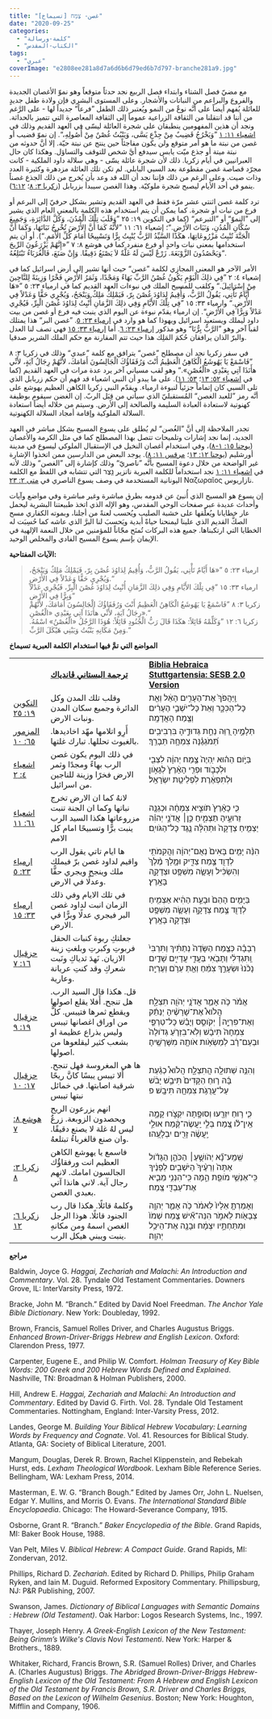 ```yaml
---
title: "غصن- צֶמַח [تسيماخ]"
date: "2020-09-25"
categories: 
  - "كلمة-ورسالة"
  - "الكتاب-المقدس"
tags: 
  - "عبري"
coverImage: "e2808ee281a8d7a6d6b6d79ed6b7d797-branche281a9.jpg"
---
```


مع مضيّ فصل الشتاء وابتداء فصل الربيع نجد حدثاً متوقعاً وهو نموّ الأغصان الجديدة والفروع والبراعم من النباتات والأشجار. وعلى المستوى البشري فإن ولادة طفل جديدٍ للعائلة يُفهم أيضاً على أنَّه نوعٌ من النمو ويُعتبر ذلك الطفل ”فرعاً“ جديداً لها - على الرَّغم من أننا قد انتقلنا من الثقافة الزراعية عموماً إلى الثقافة المعاصرة التي تتميز بالحداثة. ونجد أن هذين المفهومين ينطبقان على شجرة العائلة ليسّى في العهد القديم وذلك في [اشعياء ١١: ١](https://biblia.com/books/ar-vandyke/is11.1) ”وَيَخْرُجُ قَضِيبٌ مِنْ جِذْعِ يَسَّى، وَيَنْبُتُ غُصْنٌ مِنْ أُصُولِهِ،“. إن نموّ قضيب أو غصن من نبتة ما هو أمر متوقع ولن يكون مفاجئاً حين ينتج عن نبتة حيّة. إلا أنَّ حدوثه من نبتة ميتة أو جذع ميّت يابس سيدفع أيَّ شخص للتوقف والتساؤل. وهكذا كان حال العبرانيين في أيام زكريا. ذلك لأن شجرة عائلة يسّى - وهي سلالة داود الملكية - كانت مجرّد قصاصة غصن مقطوعة بعد السبي البابلي. لم تكن تلك العائلة مزدهرة وكثيرة العدد وذات صيت. وعلى الرغم من ذلك فإننا نجد أن الله قد وعد بأن يُخرج من ذلك الجذع غصناً ينمو في أحد الأيام ليصبح شجرة ملوكيّة. وهذا الغصن سيبدأ بزربابل ([زكريا ٣: ٨](https://biblia.com/books/ar-vandyke/zech3.8)؛ [٦:١٢](https://biblia.com/books/ar-vandyke/zech12.6)).

ترد كلمة غصن اثنتي عشر مرّة فقط في العهد القديم وتشير بشكل حرفيّ إلى البرعم أو فرع من نبات أو شجرة. كما يمكن أن يتم استخدام هذه الكلمة بالمعنى العام الذي يشير إلى ”النموّ“ أو ”التبرعم“ (كما في التكوين ١٩: ٢٥ ”وَقَلَبَ تِلْكَ الْمُدُنَ، وَكُلَّ الدَّائِرَةِ، وَجَمِيعَ سُكَّانِ الْمُدُنِ، وَنَبَاتَ الأَرْضِ.“؛ إشعياء ٦١: ١١ ”لأَنَّهُ كَمَا أَنَّ الأَرْضَ تُخْرِجُ نَبَاتَهَا، وَكَمَا أَنَّ الْجَنَّةَ تُنْبِتُ مَزْرُوعَاتِهَا، هكَذَا السَّيِّدُ الرَّبُّ يُنْبِتُ بِرًّا وَتَسْبِيحًا أَمَامَ كُلِّ الأُمَمِ.“). أو أن يتم استخدامها بمعنى نبات واحدٍ أو فرع منفرد كما في هوشع ٨: ٧ ”«إِنَّهُمْ يَزْرَعُونَ الرِّيحَ وَيَحْصُدُونَ الزَّوْبَعَةَ. زَرْعٌ لَيْسَ لَهُ غَلَّةٌ لاَ يَصْنَعُ دَقِيقًا. وَإِنْ صَنَعَ، فَالْغُرَبَاءُ تَبْتَلِعُهُ“.

الأمر الآخر هو المعنى المجازي لكلمة ”غصن“ حيث أنها تشير إلى أرض اسرائيل كما في إشعياء ٤: ٢ ”فِي ذلِكَ الْيَوْمِ يَكُونُ غُصْنُ الرَّبِّ بَهَاءً وَمَجْدًا، وَثَمَرُ الأَرْضِ فَخْرًا وَزِينَةً لِلنَّاجِينَ مِنْ إِسْرَائِيلَ.“ وكلقب للمسيح الملك في نبوءات العهد القديم كما في ارمياء ٢٣: ٥ ”«هَا أَيَّامٌ تَأْتِي، يَقُولُ الرَّبُّ، وَأُقِيمُ لِدَاوُدَ غُصْنَ بِرّ، فَيَمْلِكُ مَلِكٌ وَيَنْجَحُ، وَيُجْرِي حَقًّا وَعَدْلاً فِي الأَرْضِ.“ وارمياء ٣٣: ١٥ ”فِي تِلْكَ الأَيَّامِ وَفِي ذلِكَ الزَّمَانِ أُنْبِتُ لِدَاوُدَ غُصْنَ الْبِرِّ، فَيُجْرِي عَدْلاً وَبِرًّا فِي الأَرْضِ“. إن ارمياء يقدّم نبوءة عن اليوم الذي ينبت فيه فرع أو غصن من بيت داود ليملك ويستعيد اسرائيل ويهوذا كما هو وارد في [ارمياء ٢٣: ٥](https://biblia.com/books/ar-vandyke/jer23.5). ”غصن البر“ هذا يمتلك لقباً آخر وهو ”الرَّبُّ بِرُّنَا“ وهو مذكور [ارمياء ٢٣: ٦](https://biblia.com/books/ar-vandyke/jer23.6). أما [ارمياء ٣٣: ١٥](https://biblia.com/books/ar-vandyke/jer23.15) فهي تصف لنا العدل والبرّ الذان يرافقان حُكمَ المَلِك هذا حيث تتم المقارنة مع حكم الملك الشرير صدقيا.

في سفر زكريا نجد أن مصطلح ”غصن“ يترافق مع كلمة ”عبدي“ وذلك في زكريا ٣: ٨ ”فَاسْمَعْ يَا يَهُوشَعُ الْكَاهِنُ الْعَظِيمُ أَنْتَ وَرُفَقَاؤُكَ الْجَالِسُونَ أَمَامَكَ، لأَنَّهُمْ رِجَالُ آيَةٍ، لأَنِّي هأَنَذَا آتِي بِعَبْدِي «الْغُصْنِ».“ وهو لقب مسياني آخر يرد عدة مرات في العهد القديم (كما في [اشعياء ٥٢: ١٣](https://biblia.com/books/ar-vandyke/is52.13)؛ [٥٣: ١١](https://biblia.com/books/ar-vandyke/is53.11)). على ما يبدو أن النبي اشعياء قد فهم أن حكم زربابل الذي تلى السبي كان إتماماً جزئياً لنبوءة ارمياء. ويقدّم النبي زكريا الكاهن العظيم يهوشع على أنَّه رمز ”للعبد الغصن“ المُستقبليّ الذي سيأتي من قِبَل الربّ. إن الغضن سيقوم بوظيفة كهنوتية لاستعادة العبادة السليمة والصالحة إلى الأرض. وسيتم من خلاله أيضاً استعادة السلالة الملوكية وإقامة أمجاد السلالة الكهنوتية.

تجدر الملاحظة إلى أنَّ ”الغُصن“ لم يُطلق على يسوع المسيح بشكل مباشر في العهد الجديد، إنما نجد إشارات وتلميحات تتصل بهذا المصطلح كما في مثل الكرمة والأغصان ([يوحنا ١٥: ١-٨](https://biblia.com/books/ar-vandyke/john15.1-8))، وفي استخدام أغصان النخيل في الإستقبال الملوكي ليسوع في مدينة أورشليم ([يوحنا ١٢: ١٣](https://biblia.com/books/ar-vandyke/john12.13)؛ [مرقس ١١: ٨](https://biblia.com/books/ar-vandyke/mark11.8)). يوجد البعض من الدارسين ممن اتخذوا الإشارة غير الواضحة من خلال دعوة المسيح بأنَّه ”ناصريّ“ وذلك كإشارة إلى ”الغصن“ وذلك لأنه في [اشعياء ١١: ١](https://biblia.com/books/ar-vandyke/is11.1) نجد استخداماً للكلمة العبرية ناتزير נֵ֖צֶר التي تتشابه في اللفظ مع الكلمة اليونانية المستخدمة في وصف يسوع الناصري في [متى ٢: ٢٣](https://biblia.com/books/ar-vandyke/2.23) Ναζωραῖος نازاريوس.

إن يسوع هو المسيح الذي أُنبئ عن قدومه بطرق مباشرة وغير مباشرة وفي مواضع وآيات وأحداث عديدة عبر صفحات الوحي المقدس، وهو الإله الذي اتخذ طبيعتنا البشرية ليحمل عار خطايانا ويُعلِّقها على خشبة الصليب ويُحسب لعنةً من أجلنا، وبموته الكفاري مسح الصكَّ القديم الذي علينا ليمنحنا حياةً أبدية ويَحسبَ لنا البرَّ الذي عاشه كما حُسِبَت له الخطايا التي ارتكبناها. جميع هذه البركات تُمنَح مجّاناً للمؤمنين من خلال النعمة الإلهية في الإيمان بإسم يسوع المسيح الفادي والمخلص الوحيد.

**الآيات المفتاحية:** 

> ارمياء ٢٣: ٥ ”«هَا أَيَّامٌ تَأْتِي، يَقُولُ الرَّبُّ، وَأُقِيمُ لِدَاوُدَ غُصْنَ بِرّ، فَيَمْلِكُ مَلِكٌ وَيَنْجَحُ، وَيُجْرِي حَقًّا وَعَدْلاً فِي الأَرْضِ.“  
> ارمياء ٣٣: ١٥ ”فِي تِلْكَ الأَيَّامِ وَفِي ذلِكَ الزَّمَانِ أُنْبِتُ لِدَاوُدَ غُصْنَ الْبِرِّ، فَيُجْرِي عَدْلاً وَبِرًّا فِي الأَرْضِ“  
> زكريا ٣: ٨ ”فَاسْمَعْ يَا يَهُوشَعُ الْكَاهِنُ الْعَظِيمُ أَنْتَ وَرُفَقَاؤُكَ الْجَالِسُونَ أَمَامَكَ، لأَنَّهُمْ رِجَالُ آيَةٍ، لأَنِّي هأَنَذَا آتِي بِعَبْدِي «الْغُصْنِ».“  
> زكريا ٦: ١٢ ”وَكَلِّمْهُ قَائِلاً: هكَذَا قَالَ رَبُّ الْجُنُودِ قَائِلاً: هُوَذَا الرَّجُلُ «الْغُصْنُ» اسْمُهُ. وَمِنْ مَكَانِهِ يَنْبُتُ وَيَبْنِي هَيْكَلَ الرَّبِّ.“  

**المواضع التي تمَّ فيها استخدام الكلمة العبرية تسيماخ**

<table><tbody><tr><td><br></td><td><a href="https://ref.ly/logosres/ar-vandyke"><strong>ترجمة البستاني ڤاندياك</strong></a></td><td><a href="https://ref.ly/logosres/bhssesb"><strong>Biblia Hebraica Stuttgartensia: SESB 2.0 Version</strong></a></td></tr><tr><td><a href="https://ref.ly/logosref/Bible.Ge19.25">التكوين ١٩: ٢٥</a></td><td>وقلب تلك المدن وكل الدائرة وجميع سكان المدن ونبات الارض.</td><td>וַֽיַּהֲפֹךְ֙ אֶת־הֶעָרִ֣ים הָאֵ֔ל וְאֵ֖ת כָּל־הַכִּכָּ֑ר וְאֵת֙ כָּל־יֹשְׁבֵ֣י הֶעָרִ֔ים וְצֶ֖מַח הָאֲדָמָֽה׃</td></tr><tr><td><a href="https://ref.ly/logosref/Bible.Ps65.10">المزمور ٦٥: ١٠</a></td><td>أَرِو اتلامها مهّد اخاديدها. بالغيوث تحللها. تبارك غلتها.</td><td>תְּלָמֶ֣יהָ רַ֭וֵּה נַחֵ֣ת גְּדוּדֶ֑יהָ בִּרְבִיבִ֥ים תְּ֝מֹגְגֶ֗נָּה צִמְחָ֥הּ תְּבָרֵֽךְ׃</td></tr><tr><td><a href="https://ref.ly/logosref/Bible.Is4.2">اشعياء ٤: ٢</a></td><td>في ذلك اليوم يكون غصن الرب بهاءً ومجدًا وثمر الارض فخرًا وزينة للناجين من اسرائيل.</td><td>בַּיֹּ֣ום הַה֗וּא יִֽהְיֶה֙ צֶ֣מַח יְהוָ֔ה לִצְבִ֖י וּלְכָבֹ֑וד וּפְרִ֤י הָאָ֨רֶץ֙ לְגָאֹ֣ון וּלְתִפְאֶ֔רֶת לִפְלֵיטַ֖ת יִשְׂרָאֵֽל׃</td></tr><tr><td><a href="https://ref.ly/logosref/Bible.Is61.11">اشعياء ٦١: ١١</a></td><td>لانهُ كما ان الارض تخرج نباتها وكما ان الجنة تنبت مزروعاتها هكذا السيد الرب ينبت برًّا وتسبيحًا امام كل الامم</td><td>כִּ֤י כָאָ֨רֶץ֙ תֹּוצִ֣יא צִמְחָ֔הּ וּכְגַנָּ֖ה זֵרוּעֶ֣יהָ תַצְמִ֑יחַ כֵּ֣ן׀ אֲדֹנָ֣י יְהוִ֗ה יַצְמִ֤יחַ צְדָקָה֙ וּתְהִלָּ֔ה נֶ֖גֶד כָּל־הַגֹּויִֽם׃</td></tr><tr><td><a href="https://ref.ly/logosref/Bible.Je23.5">ارمياء ٢٣: ٥</a></td><td>ها ايام تاتي يقول الرب واقيم لداود غصن برّ فيملك ملك وينجح ويجري حقًّا وعدلًا في الارض.</td><td>הִנֵּ֨ה יָמִ֤ים בָּאִים֙ נְאֻם־יְהוָ֔ה וַהֲקִמֹתִ֥י לְדָוִ֖ד צֶ֣מַח צַדִּ֑יק וּמָ֤לַךְ מֶ֨לֶךְ֙ וְהִשְׂכִּ֔יל וְעָשָׂ֛ה מִשְׁפָּ֥ט וּצְדָקָ֖ה בָּאָֽרֶץ׃</td></tr><tr><td><a href="https://ref.ly/logosref/Bible.Je33.15">ارمياء ٣٣: ١٥</a></td><td>في تلك الايام وفي ذلك الزمان انبت لداود غصن البر فيجري عدلًا وبرًّا في الارض.</td><td>בַּיָּמִ֤ים הָהֵם֙ וּבָעֵ֣ת הַהִ֔יא אַצְמִ֥יחַ לְדָוִ֖ד צֶ֣מַח צְדָקָ֑ה וְעָשָׂ֛ה מִשְׁפָּ֥ט וּצְדָקָ֖ה בָּאָֽרֶץ׃</td></tr><tr><td><a href="https://ref.ly/logosref/Bible.Eze16.7">حزقيال ١٦: ٧</a></td><td>جعلتكِ ربوة كنبات الحقل فربوتِ وكبرتِ وبلغتِ زينة الازيان. نَهدَ ثدياكِ ونَبت شعركِ وقد كنتِ عريانة وعارية.</td><td>רְבָבָ֗ה כְּצֶ֤מַח הַשָּׂדֶה֙ נְתַתִּ֔יךְ וַתִּרְבִּי֙ וַֽתִּגְדְּלִ֔י וַתָּבֹ֖אִי בַּעֲדִ֣י עֲדָיִ֑ים שָׁדַ֤יִם נָכֹ֨נוּ֙ וּשְׂעָרֵ֣ךְ צִמֵּ֔חַ וְאַ֖תְּ עֵרֹ֥ם וְעֶרְיָֽה׃</td></tr><tr><td><a href="https://ref.ly/logosref/Bible.Eze17.9">حزقيال ١٩: ٩</a></td><td>قل. هكذا قال السيد الرب. هل تنجح. أَفلا يقلع اصولها ويقطع ثمرها فتيبس. كلٌّ من اوراق اغصانها تيبس وليس بذراع عظيمة او بشعب كثير ليقلعوها من اصولها.</td><td>אֱמֹ֗ר כֹּ֥ה אָמַ֛ר אֲדֹנָ֥י יְהֹוִ֖ה תִּצְלָ֑ח הֲלֹוא֩ אֶת־שָׁרָשֶׁ֨יהָ יְנַתֵּ֜ק וְאֶת־פִּרְיָ֣הּ׀ יְקֹוסֵ֣ס וְיָבֵ֗שׁ כָּל־טַרְפֵּ֤י צִמְחָהּ֙ תִּיבָ֔שׁ וְלֹֽא־בִזְרֹ֤עַ גְּדֹולָה֙ וּבְעַם־רָ֔ב לְמַשְׂאֹ֥ות אֹותָ֖הּ מִשָּׁרָשֶֽׁיהָ׃</td></tr><tr><td><a href="https://ref.ly/logosref/Bible.Eze17.10">حزقيال ١٧: ١٠</a></td><td>ها هي المغروسة فهل تنجح. أَلا تيبس يبسًا كانَّ ريحًا شرقية اصابتها. في خمائل نبتها تيبس</td><td>וְהִנֵּ֥ה שְׁתוּלָ֖ה הֲתִצְלָ֑ח הֲלֹוא֩ כְגַ֨עַת בָּ֜הּ ר֤וּחַ הַקָּדִים֙ תִּיבַ֣שׁ יָבֹ֔שׁ עַל־עֲרֻגֹ֥ת צִמְחָ֖הּ תִּיבָֽשׁ׃ פ</td></tr><tr><td><a href="https://ref.ly/logosref/Bible.Ho8.7">هوشع ٨: ٧</a></td><td>انهم يزرعون الريح ويحصدون الزوبعة. زرعٌ ليس لهُ غلة لا يصنع دقيقًا. وان صنع فالغرباءُ تبتلعهُ.</td><td>כִּ֛י ר֥וּחַ יִזְרָ֖עוּ וְסוּפָ֣תָה יִקְצֹ֑רוּ קָמָ֣ה אֵֽין־לֹ֗ו צֶ֚מַח בְּלִ֣י יַֽעֲשֶׂה־קֶּ֔מַח אוּלַ֣י יַֽעֲשֶׂ֔ה זָרִ֖ים יִבְלָעֻֽהוּ׃</td></tr><tr><td><a href="https://ref.ly/logosref/Bible.Zec3.8">زكريا ٣: ٨</a></td><td>فاسمع يا يهوشع الكاهن العظيم انت ورفقاؤُك الجالسون امامك. لانهم رجال آية. لاني هانذا آتي بعبدي الغصن.</td><td>שְֽׁמַֽע־נָ֞א יְהֹושֻׁ֣עַ׀ הַכֹּהֵ֣ן הַגָּדֹ֗ול אַתָּה֙ וְרֵעֶ֨יךָ֙ הַיֹּשְׁבִ֣ים לְפָנֶ֔יךָ כִּֽי־אַנְשֵׁ֥י מֹופֵ֖ת הֵ֑מָּה כִּֽי־הִנְנִ֥י מֵבִ֛יא אֶת־עַבְדִּ֖י צֶֽמַח׃</td></tr><tr><td><a href="https://ref.ly/logosref/Bible.Zec6.12">زكريا ٦: ١٢</a></td><td>وكلمهُ قائلًا. هكذا قال رب الجنود قائلًا. هوذا الرجل الغصن اسمهُ ومن مكانهِ ينبت ويبني هيكل الرب.</td><td>וְאָמַרְתָּ֤ אֵלָיו֙ לֵאמֹ֔ר כֹּ֥ה אָמַ֛ר יְהוָ֥ה צְבָאֹ֖ות לֵאמֹ֑ר הִנֵּה־אִ֞ישׁ צֶ֤מַח שְׁמֹו֙ וּמִתַּחְתָּ֣יו יִצְמָ֔ח וּבָנָ֖ה אֶת־הֵיכַ֥ל יְהוָֽה׃</td></tr></tbody></table>

**مراجع**

Baldwin, Joyce G. _Haggai, Zechariah and Malachi: An Introduction and Commentary_. Vol. 28. Tyndale Old Testament Commentaries. Downers Grove, IL: InterVarsity Press, 1972.

Bracke, John M. “Branch.” Edited by David Noel Freedman. _The Anchor Yale Bible Dictionary_. New York: Doubleday, 1992.

Brown, Francis, Samuel Rolles Driver, and Charles Augustus Briggs. _Enhanced Brown-Driver-Briggs Hebrew and English Lexicon_. Oxford: Clarendon Press, 1977.

Carpenter, Eugene E., and Philip W. Comfort. _Holman Treasury of Key Bible Words: 200 Greek and 200 Hebrew Words Defined and Explained_. Nashville, TN: Broadman & Holman Publishers, 2000.

Hill, Andrew E. _Haggai, Zechariah and Malachi: An Introduction and Commentary_. Edited by David G. Firth. Vol. 28. Tyndale Old Testament Commentaries. Nottingham, England: Inter-Varsity Press, 2012.

Landes, George M. _Building Your Biblical Hebrew Vocabulary: Learning Words by Frequency and Cognate_. Vol. 41. Resources for Biblical Study. Atlanta, GA: Society of Biblical Literature, 2001.

Mangum, Douglas, Derek R. Brown, Rachel Klippenstein, and Rebekah Hurst, eds. _Lexham Theological Wordbook_. Lexham Bible Reference Series. Bellingham, WA: Lexham Press, 2014.

Masterman, E. W. G. “Branch Bough.” Edited by James Orr, John L. Nuelsen, Edgar Y. Mullins, and Morris O. Evans. _The International Standard Bible Encyclopaedia_. Chicago: The Howard-Severance Company, 1915.

Osborne, Grant R. “Branch.” _Baker Encyclopedia of the Bible_. Grand Rapids, MI: Baker Book House, 1988.

Van Pelt, Miles V. _Biblical Hebrew: A Compact Guide_. Grand Rapids, MI: Zondervan, 2012.

Phillips, Richard D. _Zechariah_. Edited by Richard D. Phillips, Philip Graham Ryken, and Iain M. Duguid. Reformed Expository Commentary. Phillipsburg, NJ: P&R Publishing, 2007.

Swanson, James. _Dictionary of Biblical Languages with Semantic Domains : Hebrew (Old Testament)_. Oak Harbor: Logos Research Systems, Inc., 1997.

Thayer, Joseph Henry. _A Greek-English Lexicon of the New Testament: Being Grimm’s Wilke's Clavis Novi Testamenti_. New York: Harper & Brothers., 1889.

Whitaker, Richard, Francis Brown, S.R. (Samuel Rolles) Driver, and Charles A. (Charles Augustus) Briggs. _The Abridged Brown-Driver-Briggs Hebrew-English Lexicon of the Old Testament: From A Hebrew and English Lexicon of the Old Testament by Francis Brown, S.R. Driver and Charles Briggs, Based on the Lexicon of Wilhelm Gesenius_. Boston; New York: Houghton, Mifflin and Company, 1906.
